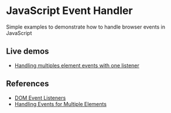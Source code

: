 # JavaScript Event Handler

Simple examples to demonstrate how to handle browser events in JavaScript

## Live demos

- [Handling multiples element events with one listener](edysegura.github.io/js-event-handler)

## References

- [DOM Event Listeners](https://www.youtube.com/watch?v=ocXVlNp-5oU)
- [Handling Events for Multiple Elements](https://www.youtube.com/watch?v=Xwq1Hj1DyDM)
